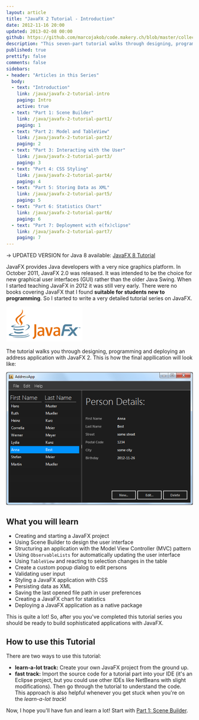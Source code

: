 ```yaml
---
layout: article
title: "JavaFX 2 Tutorial - Introduction"
date: 2012-11-16 20:00
updated: 2013-02-08 00:00
github: https://github.com/marcojakob/code.makery.ch/blob/master/collections/java/javafx-2-tutorial-intro.md
description: "This seven-part tutorial walks through designing, programming and deploying an address application with JavaFX."
published: true
prettify: false
comments: false
sidebars:
- header: "Articles in this Series"
  body:
  - text: "Introduction"
    link: /java/javafx-2-tutorial-intro
    paging: Intro
    active: true
  - text: "Part 1: Scene Builder"
    link: /java/javafx-2-tutorial-part1/
    paging: 1
  - text: "Part 2: Model and TableView"
    link: /java/javafx-2-tutorial-part2/
    paging: 2
  - text: "Part 3: Interacting with the User"
    link: /java/javafx-2-tutorial-part3/
    paging: 3
  - text: "Part 4: CSS Styling"
    link: /java/javafx-2-tutorial-part4/
    paging: 4
  - text: "Part 5: Storing Data as XML"
    link: /java/javafx-2-tutorial-part5/
    paging: 5
  - text: "Part 6: Statistics Chart"
    link: /java/javafx-2-tutorial-part6/
    paging: 6
  - text: "Part 7: Deployment with e(fx)clipse"
    link: /java/javafx-2-tutorial-part7/
    paging: 7
---
```


<div class="alert alert-danger">
  &rarr; UPDATED VERSION for Java 8 available: <a href="/java/javafx-8-tutorial-intro/" class="alert-link">JavaFX 8 Tutorial</a>
</div>

JavaFX provides Java developers with a very nice graphics platform. In October 2011, JavaFX 2.0 was released. It was intended to be the choice for new graphical user interfaces (GUI) rather than the older Java Swing. When I started teaching JavaFX in 2012 it was still very early. There were no books covering JavaFX that I found **suitable for students new to programming**. So I started to write a very detailed tutorial series on JavaFX. 

![JavaFX Logo](/assets/java/javafx-2-tutorial-intro/javafx-logo.png)

The tutorial walks you through designing, programming and deploying an address application with JavaFX 2. This is how the final appllication will look like:

![Screenshot AddressApp Part 1](/assets/java/javafx-2-tutorial-intro/addressapp01.png)


## What you will learn

* Creating and starting a JavaFX project
* Using Scene Builder to design the user interface
* Structuring an application with the Model View Controller (MVC) pattern
* Using `ObservableLists` for automatically updating the user interface
* Using `TableView` and reacting to selection changes in the table
* Create a custom popup dialog to edit persons
* Validating user input
* Styling a JavaFX application with CSS
* Persisting data as XML
* Saving the last opened file path in user preferences
* Creating a JavaFX chart for statistics
* Deploying a JavaFX application as a native package

This is quite a lot! So, after you you've completed this tutorial series you should be ready to build sophisticated applications with JavaFX.



## How to use this Tutorial

There are two ways to use this tutorial:

* **learn-a-lot track:** Create your own JavaFX project from the ground up.
* **fast track:** Import the source code for a tutorial part into your IDE (it's an Eclipse project, but you could use other IDEs like NetBeans with slight modifications). Then go through the tutorial to understand the code. This approach is also helpful whenever you get stuck when you're on the *learn-a-lot track*!

Now, I hope you'll have fun and learn a lot! Start with [Part 1: Scene Builder](/java/javafx-2-tutorial-part1/).